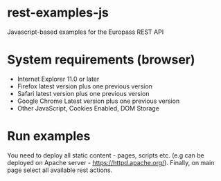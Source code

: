 rest-examples-js
================

Javascript-based examples for the Europass REST API

System requirements (browser)
==============================

- Internet Explorer	11.0 or later
- Firefox latest version plus one previous version
- Safari latest version plus one previous version
- Google Chrome	Latest version plus one previous version
- Other	JavaScript, Cookies Enabled, DOM Storage

Run examples
============
You need to deploy all static content - pages, scripts etc. (e.g can be deployed on Apache server - https://httpd.apache.org/). Finally, on main page select all available rest actions.